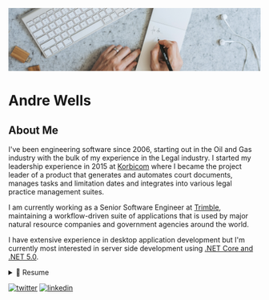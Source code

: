 ![Banner](images/banner.png)

# Andre Wells

## About Me

I've been engineering software since 2006, starting out in the Oil and Gas industry with the bulk of my experience in the Legal industry.  I started my leadership experience in 2015 at [Korbicom](https://www.korbicom.com/) where I became the project leader of a product that generates and automates court documents, manages tasks and limitation dates and integrates into various legal practice management suites.

I am currently working as a Senior Software Engineer at [Trimble](https://landadmin.trimble.com/), maintaining a workflow-driven suite of applications that is used by major natural resource companies and government agencies around the world.

I have extensive experience in desktop application development but I'm currently most interested in server side development using [.NET Core and .NET 5.0](https://dotnet.microsoft.com/).

<details>
  <summary>📃 Resume</summary>

## Education

- **Bachelor of Technology: Information Technology (BTINF)**\
📍 University of South Africa (UNISA)\
📆 2006 - 2012\
Research Methodology, Database Systems, Advanced Development Software, Project IV, Software Engineering

- **National Diploma: Information Technology (NDIT)**\
📍 Nelson Mandela Metropolitan University (2003 - 2005)\
📆 2003 - 2005\
Software Development, Information Systems, Technical Programming, Networking (Cisco CCNA), IT Skills

## Experience

- 🧔 **Senior Software Engineer**\
📍 Trimble (Spatial Dimension)\
📆 Feb 2022 - Present

  - **Roles and Responsibilities**\
  I scoped and estimated user stories in an agile work environment.  I supported, maintained and implemented new features for a mature, workflow-driven suite of applications that is used by major natural resource companies and government agencies around the world.

  - **Technologies and Skills**\
  C# ASP.NET, RESTful APIs\
  JSON, XML, HTML, CSS, JavaScript\
  Test Driven Development, xUnit\
  .NET Framework, C#, Windows Forms,\
  MSSQL, Agile Methodologies\
  Git, Subversion, BitBucket\
  Google Apps, Slack, JIRA, Confluence

  - **Team Composition**\
  I worked in a time of five: three other Developers, a Tester a Scrum Master and a Technical Lead who had historical product knowledge.

- 🧔 **Project Leader and Lead Developer**\
📍 Korbicom (Korbitec Inc)\
📆 March 2015 - Jan 2022

  - **Roles and Responsibilities**\
  I was promoted to the role of Project Lead acted as the product's Lead Developer.\
  In addition to designing and engineering some of the more technically challenging areas of the product, I produced the work breakdown of features and determined how to execute effort in concert to achieve business and technical goals.\
  My responsibilities included
    - Project and team management
    - Release planning
    - Feature planning and estimations
    - Orchestrating work effort, delegation and assignment
    - Coaching and developing team members
    - Recruitment, training and retention
    - Establishing and enforcing practices and processes

  - **Technologies and Skills**\
  C# .NET Core, .NET 5.0, ASP.NET, Blazor, Entity Framework, RESTful APIs\
  JSON, XML, HTML, CSS, JavaScript\
  Microsoft Azure, Test Driven Development, xUnit\
  .NET Framework, C#, Windows Forms, WPF, XAML, MVVM\
  Windows Services, MSSQL, Agile Methodologies\
  Git, Subversion, GitLab, GitHub\
  JIRA, Github Projects, Microsoft Teams\
  Project Management, Team Management

  - **Team Composition**\
  I managed a team of four software developers (two of them seniors) and one dedicated tester.

  - **Reason for Leaving**\
  After eleven years of working in the same business domain, I wanted a chance to experiance new challenges and focus on working in cloud-based solutions.

- 👨‍💻 **Senior Software Engineer**\
📍 Korbicom (Korbitec Inc)\
📆 Aug 2011 - March 2015
  - **Roles and Responsibilities**\
  After a year in the team (and with my prior work experience), I was assessed and promoted to Senior Software Engineer.  In addition to my prior role, I was given ownership to design and implement new features for the product.\
  I was the custodian of software engineering best practices and provided mentoring and coaching for junior and intermediate software engineers on the team.\
  I took on a greater role in customer integrations, such as communicating directly with clients and gathering requirements, and revised the integration layer into the product to improve the user experience and reduce integration development costs.
  - **Technologies and Skills**\
  .NET Framework, C#, Windows Forms, WPF, XAML, MVVM\
  XML, HTML, CSS, JavaScript\
  Windows Services, MSSQL, Subversion, Agile Methodologies
  - **Team Composition**\
  Our team of two increased to four, adding a Junior and an Intermediate Developer.

- 👨‍💻 **Software Engineer**\
📍 Korbicom (Korbitec Inc)\
📆 Nov 2010 - Aug 2011
  - **Roles and Responsibilities**\
  I supported, maintained and implemented new features for a Document Automation system called ACL, which supported the legal industry.\
  I provided second line support for issues and aided our internal Template Authoring team.\
  I built and maintained integrations into the product, communicating with Legal Practice Management and Accounting systems through a variety of technologies (SQL, SDKs and service based APIs).
  - **Technologies and Skills**\
  .NET Framework, c#, Windows Forms, SOAP Web Services\
  MSSQL, Subversion\
  Agile Development, Scrum
  - **Team Composition**\
  I worked in a small team of two: myself and the Project Leader, answering to a Product Owner.

- 👨‍💻 **Developer and Applications Specialist**\
📍 MES Africa\
📆 Feb 2006 - Oct 2010
  - **Roles and Responsibilities**\
  I provided first line and on-call support to a range of manufacturing supporting applications, such as Labworks, SACO (a time and attendance system) and PI from OsiSoft.\
  I designed, developed and supported bespoke applications, provided integration into various systems (such as SAP).\
  I was given primary ownership of the SACO system and was responsible for the system's uptime and health.
  - **Technologies and Skills**\
  I worked primarily in .NET Framework, C#, Microsoft Office, MS SQL Server.\
  I introduced and implemented Subversion source control for the team.
  - **Team Composition**\
  I worked in a team of five, answering to three managers.
  - **Reason for Leaving**\
  I learned as much as I could from the role and sought new opportunity to focus on a software development role.

</details>

</p>

[![twitter](https://img.shields.io/badge/Twitter-1DA1F2?style=for-the-badge&logo=twitter&logoColor=white)](https://twitter.com/beardedwells)
[![linkedin](https://img.shields.io/badge/LinkedIn-0077B5?style=for-the-badge&logo=linkedin&logoColor=white)](https://www.linkedin.com/in/andre-wells-a5524017/)
